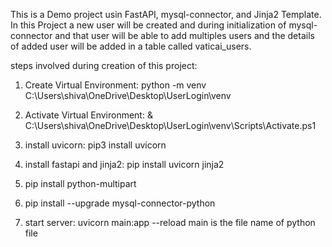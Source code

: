 This is a Demo project usin FastAPI, mysql-connector, and Jinja2 Template. In this Project a new user will be created and during initialization of mysql-connector and that user will be able to add multiples users and the details of added user will be added in a table called vaticai_users.

steps involved during creation of this project:
1. Create Virtual Environment: python -m venv C:\Users\shiva\OneDrive\Desktop\UserLogin\venv
2. Activate Virtual Environment: & C:\Users\shiva\OneDrive\Desktop\UserLogin\venv\Scripts\Activate.ps1
3. install uvicorn: pip3 install uvicorn
4. install fastapi and jinja2: pip install uvicorn jinja2       
5. pip install python-multipart
6. pip install --upgrade mysql-connector-python

7. start server: uvicorn main:app --reload
	main is the file name of python file